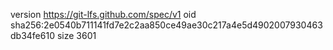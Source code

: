 version https://git-lfs.github.com/spec/v1
oid sha256:2e0540b711141fd7e2c2aa850ce49ae30c217a4e5d4902007930463db34fe610
size 3601
